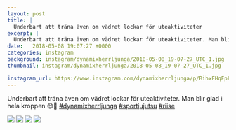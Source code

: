 ```yaml
---
layout: post
title: |
  Underbart att träna även om vädret lockar för uteaktiviteter
excerpt: |
  Underbart att träna även om vädret lockar för uteaktiviteter. Man blir glad i hela kroppen 😊🤙   
date:   2018-05-08 19:07:27 +0000
categories: instagram
background: instagram/dynamixherrljunga/2018-05-08_19-07-27_UTC_1.jpg
thumbnail: instagram/dynamixherrljunga/2018-05-08_19-07-27_UTC_1.jpg

instagram_url: https://www.instagram.com/dynamixherrljunga/p/BihxFHqFpFU
---
```

Underbart att träna även om vädret lockar för uteaktiviteter. Man blir glad i hela kroppen 😊🤙 [#dynamixherrljunga](https://www.instagram.com/explore/tags/dynamixherrljunga/) [#sportjujutsu](https://www.instagram.com/explore/tags/sportjujutsu/) [#riise](https://www.instagram.com/explore/tags/riise/)



<img src='{{ site.baseurl }}/instagram/dynamixherrljunga/2018-05-08_19-07-27_UTC_1.jpg' class='img-fluid' />


<img src='{{ site.baseurl }}/instagram/dynamixherrljunga/2018-05-08_19-07-27_UTC_2.jpg' class='img-fluid' />


<img src='{{ site.baseurl }}/instagram/dynamixherrljunga/2018-05-08_19-07-27_UTC_3.jpg' class='img-fluid' />


<img src='{{ site.baseurl }}/instagram/dynamixherrljunga/2018-05-08_19-07-27_UTC_4.jpg' class='img-fluid' />
